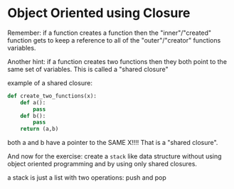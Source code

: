 # Object Oriented using Closure

Remember: if a function creates a function then the "inner"/"created" function
gets to keep a reference to all of the "outer"/"creator" functions variables.

Another hint:
if a function creates two functions then they both point to the same set of variables.
This is called a "shared closure"

example of a shared closure:

```python
def create_two_functions(x):
    def a():
        pass
    def b():
        pass
    return (a,b)
```

both a and b have a pointer to the SAME X!!!!
That is a "shared closure".

And now for the exercise:
create a `stack`  like data structure without using object oriented programming and
by using only shared closures.

a stack is just a list with two operations: push and pop
